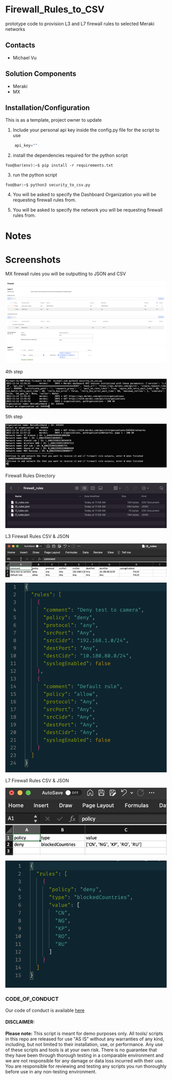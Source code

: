 # Firewall_Rules_to_CSV

prototype code to provision L3 and L7 firewall rules to selected Meraki networks

## Contacts

- Michael Vu

## Solution Components

- Meraki
- MX

## Installation/Configuration

This is as a template, project owner to update

1. Include your personal api key inside the config.py file for the script to use

```python
    api_key=""

```

2. install the dependencies required for the python script

```console
foo@bar(env):~$ pip install -r requirements.txt
```

3. run the python script

```console
foo@bar:~$ python3 security_to_csv.py
```

4. You will be asked to specify the Dashboard Organization you will be requesting firewall rules from.

5. You will be asked to specify the network you will be requesting firewall rules from.

# Notes

# Screenshots

MX firewall rules you will be outputting to JSON and CSV

![/IMAGES/Dashboard_Firewall_Rules.png](/IMAGES/Dashboard_Firewall_Rules.png)

4th step

![/IMAGES/Specify_Organization.png](/IMAGES/Specify_Organization.png)

5th step

![/IMAGES/Specify_Network.png](/IMAGES/Specify_Network.png)

Firewall Rules Directory

![/IMAGES/firewall_rules_output.png](/IMAGES/firewall_rules_output.png)

L3 Firewall Rules CSV & JSON

![/IMAGES/L3_Rules_CSV.png](/IMAGES/L3_Rules_CSV.png)

![/IMAGES/L3_Rules_JSON.png](/IMAGES/L3_Rules_JSON.png)

L7 Firewall Rules CSV & JSON

![/IMAGES/L7_Rules_CSV.png](/IMAGES/L7_Rules_CSV.png)

![/IMAGES/L7_Rules_JSON.png](/IMAGES/L7_Rules_JSON.png)

### CODE_OF_CONDUCT

Our code of conduct is available [here](CODE_OF_CONDUCT.md)

#### DISCLAIMER:

<b>Please note:</b> This script is meant for demo purposes only. All tools/ scripts in this repo are released for use "AS IS" without any warranties of any kind, including, but not limited to their installation, use, or performance. Any use of these scripts and tools is at your own risk. There is no guarantee that they have been through thorough testing in a comparable environment and we are not responsible for any damage or data loss incurred with their use.
You are responsible for reviewing and testing any scripts you run thoroughly before use in any non-testing environment.
